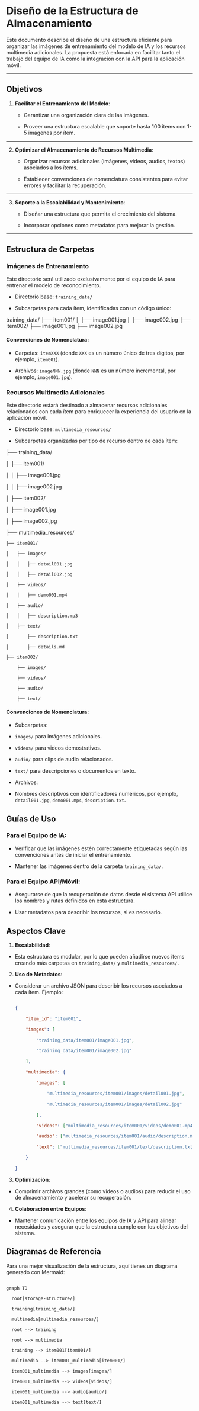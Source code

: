 # Diseño de la Estructura de Almacenamiento 

 

Este documento describe el diseño de una estructura eficiente para organizar las imágenes de entrenamiento del modelo de IA y los recursos multimedia adicionales. La propuesta está enfocada en facilitar tanto el trabajo del equipo de IA como la integración con la API para la aplicación móvil. 

 

--- 

 

## **Objetivos**

 

1. **Facilitar el Entrenamiento del Modelo**: 

   - Garantizar una organización clara de las imágenes. 

   - Proveer una estructura escalable que soporte hasta 100 ítems con 1-5 imágenes por ítem. 

 _________________________________________________________________________________________________________________

2. **Optimizar el Almacenamiento de Recursos Multimedia**: 

   - Organizar recursos adicionales (imágenes, videos, audios, textos) asociados a los ítems. 

   - Establecer convenciones de nomenclatura consistentes para evitar errores y facilitar la recuperación. 

 __________________________________________________________________________________________________________________

3. **Soporte a la Escalabilidad y Mantenimiento**: 

   - Diseñar una estructura que permita el crecimiento del sistema. 

   - Incorporar opciones como metadatos para mejorar la gestión. 

_____________________________________________________________________________________________________________________

## **Estructura de Carpetas** 


### **Imágenes de Entrenamiento** 

Este directorio será utilizado exclusivamente por el equipo de IA para entrenar el modelo de reconocimiento. 


- Directorio base: `training_data/` 

- Subcarpetas para cada ítem, identificadas con un código único: 

training_data/ ├── item001/ │ ├── image001.jpg │ ├── image002.jpg ├── item002/ ├── image001.jpg ├── image002.jpg 


#### **Convenciones de Nomenclatura**: 

- Carpetas: `itemXXX` (donde `XXX` es un número único de tres dígitos, por ejemplo, `item001`). 

- Archivos: `imageNNN.jpg` (donde `NNN` es un número incremental, por ejemplo, `image001.jpg`). 


### **Recursos Multimedia Adicionales** 

Este directorio estará destinado a almacenar recursos adicionales relacionados con cada ítem para enriquecer la experiencia del usuario en la aplicación móvil. 

- Directorio base: `multimedia_resources/` 

- Subcarpetas organizadas por tipo de recurso dentro de cada ítem: 

├── training_data/ 

│   ├── item001/ 

│   │   ├── image001.jpg 

│   │   ├── image002.jpg 

│   ├── item002/ 

│       ├── image001.jpg 

│       ├── image002.jpg 

├── multimedia_resources/ 

    ├── item001/ 

    │   ├── images/ 

    │   │   ├── detail001.jpg 

    │   │   ├── detail002.jpg 

    │   ├── videos/ 

    │   │   ├── demo001.mp4 

    │   ├── audio/ 

    │   │   ├── description.mp3 

    │   ├── text/ 

    │       ├── description.txt 

    │       ├── details.md 

    ├── item002/ 

        ├── images/ 

        ├── videos/ 

        ├── audio/ 

        ├── text/ 


#### **Convenciones de Nomenclatura**: 

- Subcarpetas: 

- `images/` para imágenes adicionales. 

- `videos/` para videos demostrativos. 

- `audio/` para clips de audio relacionados. 

- `text/` para descripciones o documentos en texto. 

- Archivos: 

- Nombres descriptivos con identificadores numéricos, por ejemplo, `detail001.jpg`, `demo001.mp4`, `description.txt`. 

## **Guías de Uso** 

### **Para el Equipo de IA**: 

- Verificar que las imágenes estén correctamente etiquetadas según las convenciones antes de iniciar el entrenamiento. 

- Mantener las imágenes dentro de la carpeta `training_data/`. 


### **Para el Equipo API/Móvil**: 

- Asegurarse de que la recuperación de datos desde el sistema API utilice los nombres y rutas definidos en esta estructura. 

- Usar metadatos para describir los recursos, si es necesario. 


## **Aspectos Clave** 


1. **Escalabilidad**: 

 - Esta estructura es modular, por lo que pueden añadirse nuevos ítems creando más carpetas en `training_data/` y `multimedia_resources/`. 

 

2. **Uso de Metadatos**: 

 - Considerar un archivo JSON para describir los recursos asociados a cada ítem. Ejemplo: 

   ```json 

   { 

       "item_id": "item001", 

       "images": [ 

           "training_data/item001/image001.jpg", 

           "training_data/item001/image002.jpg" 

       ], 

       "multimedia": { 

           "images": [ 

               "multimedia_resources/item001/images/detail001.jpg", 

               "multimedia_resources/item001/images/detail002.jpg" 

           ], 

           "videos": ["multimedia_resources/item001/videos/demo001.mp4"], 

           "audio": ["multimedia_resources/item001/audio/description.mp3"], 

           "text": ["multimedia_resources/item001/text/description.txt"] 

       } 

   } 

   ``` 

 

3. **Optimización**: 

 - Comprimir archivos grandes (como videos o audios) para reducir el uso de almacenamiento y acelerar su recuperación. 

 

4. **Colaboración entre Equipos**: 

 - Mantener comunicación entre los equipos de IA y API para alinear necesidades y asegurar que la estructura cumple con los objetivos del sistema. 


## **Diagramas de Referencia** 

Para una mejor visualización de la estructura, aquí tienes un diagrama generado con Mermaid: 

 

```mermaid 

graph TD 

  root[storage-structure/] 

  training[training_data/] 

  multimedia[multimedia_resources/] 

  root --> training 

  root --> multimedia 

  training --> item001[item001/] 

  multimedia --> item001_multimedia[item001/] 

  item001_multimedia --> images[images/] 

  item001_multimedia --> videos[videos/] 

  item001_multimedia --> audio[audio/] 

  item001_multimedia --> text[text/] 